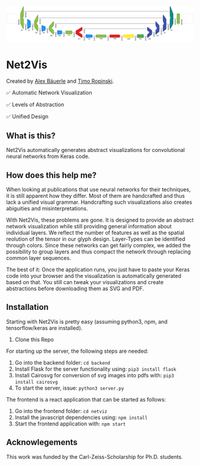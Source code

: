 ![Net2Vis Teaser](net2vis_teaser.png)
# Net2Vis
Created by <a href="https://www.uni-ulm.de/in/mi/institut/mi-mitarbeiter/a-baeuerle/" target="_blank">Alex Bäuerle</a> and <a href="https://www.uni-ulm.de/in/mi/institut/mi-mitarbeiter/tr/" target="_blank">Timo Ropinski</a>.

:white_check_mark: Automatic Network Visualization

:white_check_mark: Levels of Abstraction

:white_check_mark: Unified Design

## What is this?
Net2Vis automatically generates abstract visualizations for convolutional neural networks from Keras code.

## How does this help me?
When looking at publications that use neural networks for their techniques, it is still apparent how they differ.
Most of them are handcrafted and thus lack a unified visual grammar.
Handcrafting such visualizations also creates abiguities and misinterpretations.

With Net2Vis, these problems are gone.
It is designed to provide an abstract network visualization while still providing general information about individual layers.
We reflect the number of features as well as the spatial reolution of the tensor in our glyph design.
Layer-Types can be identified through colors.
Since these networks can get fairly complex, we added the possibility to group layers and thus compact the network through replacing common layer sequences.

The best of it: Once the application runs, you just have to paste your Keras code into your browser and the visualization is automatically generated based on that.
You still can tweak your visualizations and create abstractions before downloading them as SVG and PDF.

## Installation
Starting with Net2Vis is pretty easy (assuming python3, npm, and tensorflow/keras are installed).
1. Clone this Repo

For starting up the server, the following steps are needed:
1. Go into the backend folder: `cd backend`
2. Install Flask for the server functionality using: `pip3 install flask`
3. Install Cairosvg for conversion of svg images into pdfs with: `pip3 install cairosvg`
4. To start the server, issue: `python3 server.py`

The frontend is a react application that can be started as follows:
1. Go into the frontend folder: `cd netviz`
2. Install the javascript dependencies using: `npm install`
3. Start the frontend application with: `npm start`

## Acknowlegements

This work was funded by the Carl-Zeiss-Scholarship for Ph.D. students.
